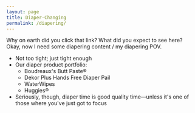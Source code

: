 ```yaml
---
layout: page
title: Diaper-Changing
permalink: /diapering/
---
```

Why on earth did you click that link? What did you expect to see here? Okay, now I need some diapering content / my diapering POV.
- Not too tight; just tight enough
- Our diaper product portfolio:
	- Boudreaux's Butt Paste®
	- Dekor Plus Hands Free Diaper Pail
	- WaterWipes
	- Huggies®
- Seriously, though, diaper time is good quality time—unless it's one of those where you've just got to focus

